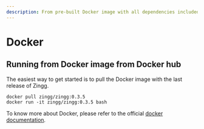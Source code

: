```yaml
---
description: From pre-built Docker image with all dependencies included
---
```


# Docker

## Running from Docker image from Docker hub

The easiest way to get started is to pull the Docker image with the last release of Zingg.

```
docker pull zingg/zingg:0.3.5
docker run -it zingg/zingg:0.3.5 bash
```

To know more about Docker, please refer to the official [docker documentation](https://docs.docker.com/).

##
